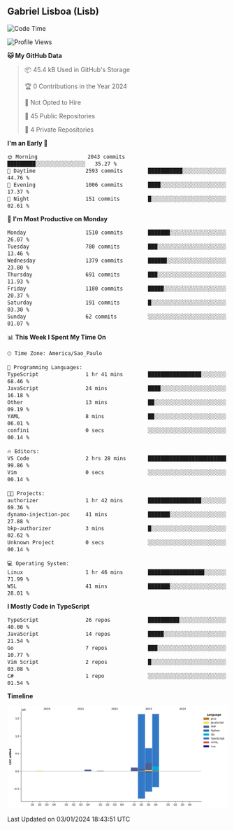 ## Gabriel Lisboa (Lisb)

<!--START_SECTION:waka-->
![Code Time](http://img.shields.io/badge/Code%20Time-385%20hrs%2041%20mins-blue)

![Profile Views](http://img.shields.io/badge/Profile%20Views-0-blue)

**🐱 My GitHub Data** 

> 📦 45.4 kB Used in GitHub's Storage 
 > 
> 🏆 0 Contributions in the Year 2024
 > 
> 🚫 Not Opted to Hire
 > 
> 📜 45 Public Repositories 
 > 
> 🔑 4 Private Repositories 
 > 
**I'm an Early 🐤** 

```text
🌞 Morning                2043 commits        █████████░░░░░░░░░░░░░░░░   35.27 % 
🌆 Daytime                2593 commits        ███████████░░░░░░░░░░░░░░   44.76 % 
🌃 Evening                1006 commits        ████░░░░░░░░░░░░░░░░░░░░░   17.37 % 
🌙 Night                  151 commits         █░░░░░░░░░░░░░░░░░░░░░░░░   02.61 % 
```
📅 **I'm Most Productive on Monday** 

```text
Monday                   1510 commits        ███████░░░░░░░░░░░░░░░░░░   26.07 % 
Tuesday                  780 commits         ███░░░░░░░░░░░░░░░░░░░░░░   13.46 % 
Wednesday                1379 commits        ██████░░░░░░░░░░░░░░░░░░░   23.80 % 
Thursday                 691 commits         ███░░░░░░░░░░░░░░░░░░░░░░   11.93 % 
Friday                   1180 commits        █████░░░░░░░░░░░░░░░░░░░░   20.37 % 
Saturday                 191 commits         █░░░░░░░░░░░░░░░░░░░░░░░░   03.30 % 
Sunday                   62 commits          ░░░░░░░░░░░░░░░░░░░░░░░░░   01.07 % 
```


📊 **This Week I Spent My Time On** 

```text
🕑︎ Time Zone: America/Sao_Paulo

💬 Programming Languages: 
TypeScript               1 hr 41 mins        █████████████████░░░░░░░░   68.46 % 
JavaScript               24 mins             ████░░░░░░░░░░░░░░░░░░░░░   16.18 % 
Other                    13 mins             ██░░░░░░░░░░░░░░░░░░░░░░░   09.19 % 
YAML                     8 mins              ██░░░░░░░░░░░░░░░░░░░░░░░   06.01 % 
confini                  0 secs              ░░░░░░░░░░░░░░░░░░░░░░░░░   00.14 % 

🔥 Editors: 
VS Code                  2 hrs 28 mins       █████████████████████████   99.86 % 
Vim                      0 secs              ░░░░░░░░░░░░░░░░░░░░░░░░░   00.14 % 

🐱‍💻 Projects: 
authorizer               1 hr 42 mins        █████████████████░░░░░░░░   69.36 % 
dynamo-injection-poc     41 mins             ███████░░░░░░░░░░░░░░░░░░   27.88 % 
bkp-authorizer           3 mins              █░░░░░░░░░░░░░░░░░░░░░░░░   02.62 % 
Unknown Project          0 secs              ░░░░░░░░░░░░░░░░░░░░░░░░░   00.14 % 

💻 Operating System: 
Linux                    1 hr 46 mins        ██████████████████░░░░░░░   71.99 % 
WSL                      41 mins             ███████░░░░░░░░░░░░░░░░░░   28.01 % 
```

**I Mostly Code in TypeScript** 

```text
TypeScript               26 repos            ██████████░░░░░░░░░░░░░░░   40.00 % 
JavaScript               14 repos            █████░░░░░░░░░░░░░░░░░░░░   21.54 % 
Go                       7 repos             ███░░░░░░░░░░░░░░░░░░░░░░   10.77 % 
Vim Script               2 repos             █░░░░░░░░░░░░░░░░░░░░░░░░   03.08 % 
C#                       1 repo              ░░░░░░░░░░░░░░░░░░░░░░░░░   01.54 % 
```



**Timeline**

![Lines of Code chart](https://raw.githubusercontent.com/tenlisboa/tenlisboa/main/assets/bar_graph.png)


 Last Updated on 03/01/2024 18:43:51 UTC
<!--END_SECTION:waka-->
